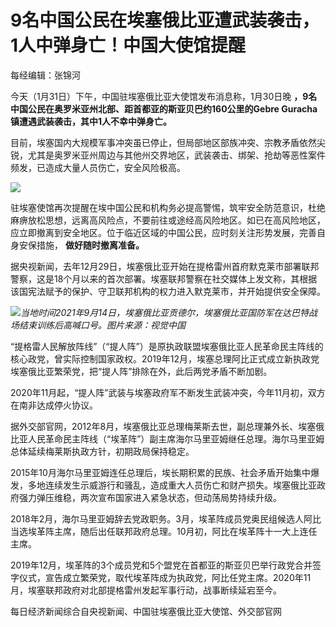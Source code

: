 # 9名中国公民在埃塞俄比亚遭武装袭击，1人中弹身亡！中国大使馆提醒

每经编辑：张锦河

今天（1月31日）下午，中国驻埃塞俄比亚大使馆发布消息称，1月30日晚 **，9名中国公民在奥罗米亚州北部、距首都亚的斯亚贝巴约160公里的Gebre
Guracha镇遭遇武装袭击，其中1人不幸中弹身亡。**

目前，埃塞国内大规模军事冲突虽已停止，但局部地区部族冲突、宗教矛盾依然尖锐，尤其是奥罗米亚州周边与其他州交界地区，武装袭击、绑架、抢劫等恶性案件频发，已造成大量人员伤亡，安全风险极高。

![](https://inews.gtimg.com/newsapp_bt/0/15636183508/1000)

驻埃塞使馆再次提醒在埃中国公民和机构务必提高警惕，筑牢安全防范意识，杜绝麻痹放松思想，远离高风险点，不要前往或途经高风险地区。如已在高风险地区，应立即撤离到安全地区。位于临近区域的中国公民，应时刻关注形势发展，完善自身安保措施，
**做好随时撤离准备。**

据央视新闻，去年12月29日，埃塞俄比亚开始在提格雷州首府默克莱市部署联邦警察，这是18个月以来的首次部署。埃塞联邦警察在社交媒体上发文称，其根据该国宪法赋予的保护、守卫联邦机构的权力进入默克莱市，并开始提供安全保障。

![](https://inews.gtimg.com/newsapp_bt/0/15636183517/1000)_当地时间2021年9月14日，埃塞俄比亚贡德尔，埃塞俄比亚国防军在达巴特战场结束训练后高喊口号。图片来源：视觉中国_

“提格雷人民解放阵线”（“提人阵”）是原执政联盟埃塞俄比亚人民革命民主阵线的核心政党，曾实际控制国家政权。2019年12月，埃塞总理阿比正式成立新执政党埃塞俄比亚繁荣党，把“提人阵”排除在外，此后两党矛盾不断加剧。

2020年11月起，“提人阵”武装与埃塞政府军不断发生武装冲突，今年11月初，双方在南非达成停火协议。

据外交部官网，2012年8月，埃塞俄比亚总理梅莱斯去世，副总理兼外长、埃塞俄比亚人民革命民主阵线（“埃革阵”）副主席海尔马里亚姆继任总理。海尔马里亚姆总体延续梅莱斯执政方针，初期政局保持稳定。

2015年10月海尔马里亚姆连任总理后，埃长期积累的民族、社会矛盾开始集中爆发，多地连续发生示威游行和骚乱，造成重大人员伤亡和财产损失。埃塞俄比亚政府强力弹压维稳，两次宣布国家进入紧急状态，但动荡局势持续升级。

2018年2月，海尔马里亚姆辞去党政职务。3月，埃革阵成员党奥民组候选人阿比当选埃革阵主席，随后出任联邦政府总理。10月初，阿比在埃革阵十一大上连任主席。

2019年12月，埃革阵的3个成员党和5个盟党在首都亚的斯亚贝巴举行政党合并签字仪式，宣告成立繁荣党，取代埃革阵成为执政党，阿比任党主席。2020年11月，埃塞联邦政府对北部提格雷州发起军事行动，战事断续延宕至今。

每日经济新闻综合自央视新闻、中国驻埃塞俄比亚大使馆、外交部官网

